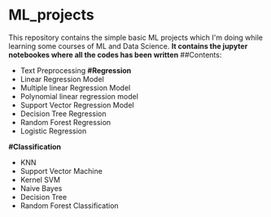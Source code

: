 # ML_projects
This repository contains the simple basic ML projects which I'm doing while learning some courses of ML and Data Science.
**It contains the jupyter notebookes where all the codes has been written**
##Contents:
- Text Preprocessing
**#Regression**
- Linear Regression Model
- Multiple linear Regression Model
- Polynomial linear regression model
- Support Vector Regression Model
- Decision Tree Regression
- Random Forest Regression
- Logistic Regression

**#Classification**
- KNN 
- Support Vector Machine
- Kernel SVM
- Naive Bayes
- Decision Tree
- Random Forest Classification
